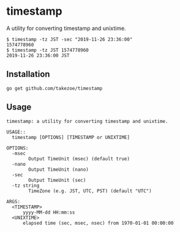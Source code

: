 timestamp
========
A utility for converting timestamp and unixtime.

```
$ timestamp -tz JST -sec "2019-11-26 23:36:00"
1574778960
$ timestamp -tz JST 1574778960
2019-11-26 23:36:00 JST
```

## Installation

```
go get github.com/takezoe/timestamp
```

## Usage

```
timestamp: a utility for converting timestamp and unixtime.

USAGE::
  timestamp [OPTIONS] [TIMESTAMP or UNIXTIME]

OPTIONS:
  -msec
    	Output TimeUnit (msec) (default true)
  -nano
    	Output TimeUnit (nano)
  -sec
    	Output TimeUnit (sec)
  -tz string
    	TimeZone (e.g. JST, UTC, PST) (default "UTC")

ARGS:
  <TIMESTAMP>
      yyyy-MM-dd HH:mm:ss
  <UNIXTIME>
      elapsed time (sec, msec, nsec) from 1970-01-01 00:00:00
```

